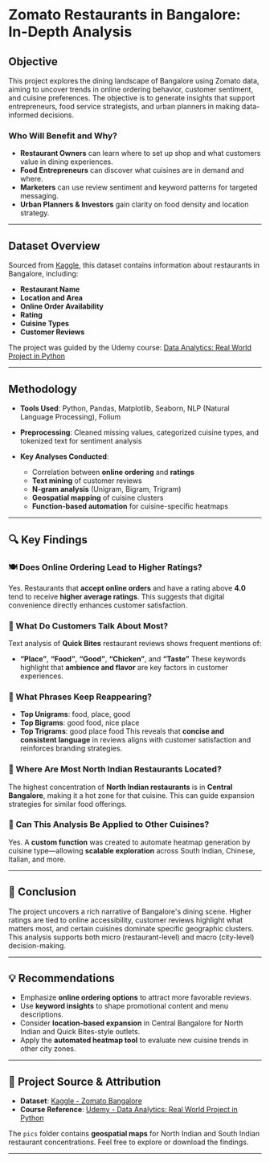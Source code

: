 

# Zomato Restaurants in Bangalore: In-Depth Analysis

## Objective

This project explores the dining landscape of Bangalore using Zomato data, aiming to uncover trends in online ordering behavior, customer sentiment, and cuisine preferences. The objective is to generate insights that support entrepreneurs, food service strategists, and urban planners in making data-informed decisions.

### Who Will Benefit and Why?

* **Restaurant Owners** can learn where to set up shop and what customers value in dining experiences.
* **Food Entrepreneurs** can discover what cuisines are in demand and where.
* **Marketers** can use review sentiment and keyword patterns for targeted messaging.
* **Urban Planners & Investors** gain clarity on food density and location strategy.

---

## Dataset Overview

Sourced from [Kaggle](https://www.kaggle.com/code/manzoormahmood/analysis-of-zomato-restaurants-in-bangalore), this dataset contains information about restaurants in Bangalore, including:

* **Restaurant Name**
* **Location and Area**
* **Online Order Availability**
* **Rating**
* **Cuisine Types**
* **Customer Reviews**

The project was guided by the Udemy course:
[Data Analytics: Real World Project in Python](https://www.udemy.com/course/data-analytics-projects-python/)

---

## Methodology

* **Tools Used**: Python, Pandas, Matplotlib, Seaborn, NLP (Natural Language Processing), Folium
* **Preprocessing**: Cleaned missing values, categorized cuisine types, and tokenized text for sentiment analysis
* **Key Analyses Conducted**:

  * Correlation between **online ordering** and **ratings**
  * **Text mining** of customer reviews
  * **N-gram analysis** (Unigram, Bigram, Trigram)
  * **Geospatial mapping** of cuisine clusters
  * **Function-based automation** for cuisine-specific heatmaps

---

## 🔍 Key Findings

### 🍽️ Does Online Ordering Lead to Higher Ratings?

Yes. Restaurants that **accept online orders** and have a rating above **4.0** tend to receive **higher average ratings**. This suggests that digital convenience directly enhances customer satisfaction.

### 💬 What Do Customers Talk About Most?

Text analysis of **Quick Bites** restaurant reviews shows frequent mentions of:

* **“Place”**, **“Food”**, **“Good”**, **“Chicken”**, and **“Taste”**
  These keywords highlight that **ambience and flavor** are key factors in customer experiences.

### 🧠 What Phrases Keep Reappearing?

* **Top Unigrams**: food, place, good
* **Top Bigrams**: good food, nice place
* **Top Trigrams**: good place food
  This reveals that **concise and consistent language** in reviews aligns with customer satisfaction and reinforces branding strategies.

### 📍 Where Are Most North Indian Restaurants Located?

The highest concentration of **North Indian restaurants** is in **Central Bangalore**, making it a hot zone for that cuisine. This can guide expansion strategies for similar food offerings.

### 🔄 Can This Analysis Be Applied to Other Cuisines?

Yes. A **custom function** was created to automate heatmap generation by cuisine type—allowing **scalable exploration** across South Indian, Chinese, Italian, and more.

---

## 🧾 Conclusion

The project uncovers a rich narrative of Bangalore's dining scene. Higher ratings are tied to online accessibility, customer reviews highlight what matters most, and certain cuisines dominate specific geographic clusters. This analysis supports both micro (restaurant-level) and macro (city-level) decision-making.

---

## 💡 Recommendations

* Emphasize **online ordering options** to attract more favorable reviews.
* Use **keyword insights** to shape promotional content and menu descriptions.
* Consider **location-based expansion** in Central Bangalore for North Indian and Quick Bites-style outlets.
* Apply the **automated heatmap tool** to evaluate new cuisine trends in other city zones.

---

## 📂 Project Source & Attribution

* **Dataset**: [Kaggle - Zomato Bangalore](https://www.kaggle.com/code/manzoormahmood/analysis-of-zomato-restaurants-in-bangalore)
* **Course Reference**: [Udemy - Data Analytics: Real World Project in Python](https://www.udemy.com/course/data-analytics-projects-python/)

The `pics` folder contains **geospatial maps** for North Indian and South Indian restaurant concentrations. Feel free to explore or download the findings.

---

